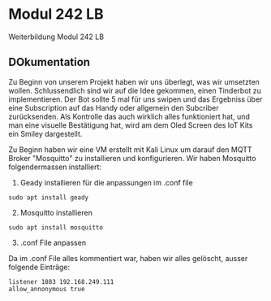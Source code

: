 # Modul 242 LB
Weiterbildung Modul 242 LB

## DOkumentation

Zu Beginn von unserem Projekt haben wir uns überlegt, was wir umsetzten wollen. Schlussendlich sind wir auf die Idee gekommen, einen Tinderbot zu implementieren. Der Bot sollte 5 mal für uns swipen und das Ergebniss über eine Subscription auf das Handy oder allgemein den Subcriber zurücksenden. Als Kontrolle das auch wirklich alles funktioniert hat, und man eine visuelle Bestätigung hat, wird am dem Oled Screen des IoT Kits ein Smiley dargestellt.

Zu Beginn haben wir eine VM erstellt mit Kali Linux um darauf den MQTT Broker "Mosquitto" zu installieren und konfigurieren. 
Wir haben Mosquitto folgendermassen installiert:

1.  Geady installieren für die anpassungen im .conf file
```
sudo apt install geady
```
  
2. Mosquitto installieren 
```
sudo apt install mosquitto
```
3. .conf File anpassen
    
Da im .conf File alles kommentiert war, haben wir alles gelöscht, ausser folgende Einträge:
```
listener 1883 192.168.249.111
allow_annonymous true
```
    
